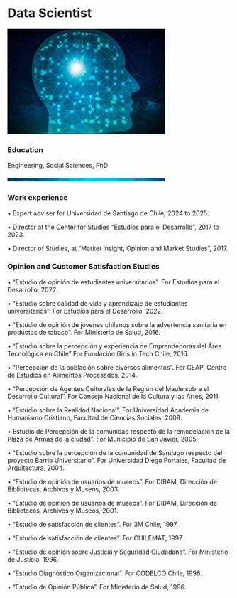# Data Scientist
![Data Science](docs/assets/brain_small.jpg)
### Education
Engineering, Social Sciences, PhD

![Banner](docs/assets/banner_thin.jpg)
### Work experience

• Expert adviser for Universidad de Santiago de Chile, 2024 to 2025.

• Director at the Center for Studies “Estudios para el Desarrollo”, 2017 to 2023.

• Director of Studies, at “Market Insight, Opinion and Market Studies”, 2017.

### Opinion and Customer Satisfaction Studies

• “Estudio de opinión de estudiantes universitarios”.
For Estudios para el Desarrollo, 2022.

• “Estudio sobre calidad de vida y aprendizaje de estudiantes universitarios”.
For Estudios para el Desarrollo, 2022.

• “Estudio de opinión de jóvenes chilenos sobre la advertencia sanitaria en productos de tabaco”.
For Ministerio de Salud, 2016.

• “Estudio sobre la percepción y experiencia de Emprendedoras del Área Tecnológica en Chile”
For Fundación Girls in Tech Chile, 2016.

• “Percepción de la población sobre diversos alimentos”.
For CEAP, Centro de Estudios en Alimentos Procesados, 2014.

• “Percepción de Agentes Culturales de la Región del Maule sobre el Desarrollo Cultural”.
For Consejo Nacional de la Cultura y las Artes, 2011.

• “Estudio sobre la Realidad Nacional”.
For Universidad Academia de Humanismo Cristiano, Facultad de Ciencias Sociales, 2009.

• Estudio de Percepción de la comunidad respecto de la remodelación de la Plaza de Armas de la ciudad”.
For Municipio de San Javier, 2005.

• “Estudio sobre la percepción de la comunidad de Santiago respecto del proyecto Barrio Universitario”.
For Universidad Diego Portales, Facultad de Arquitectura, 2004.

• “Estudio de opinión de usuarios de museos”.
For DIBAM, Dirección de Bibliotecas, Archivos y Museos, 2003.

• “Estudio de opinión de usuarios de museos”.
For DIBAM, Dirección de Bibliotecas, Archivos y Museos, 2001.

• “Estudio de satisfacción de clientes”.
For 3M Chile, 1997.

• “Estudio de satisfacción de clientes”.
For CHILEMAT, 1997.

• “Estudio de opinión sobre Justicia y Seguridad Ciudadana”.
For Ministerio de Justicia, 1996.

• “Estudio Diagnóstico Organizacional”.
For CODELCO Chile, 1996.

• “Estudio de Opinión Pública”.
For Ministerio de Salud, 1996.
